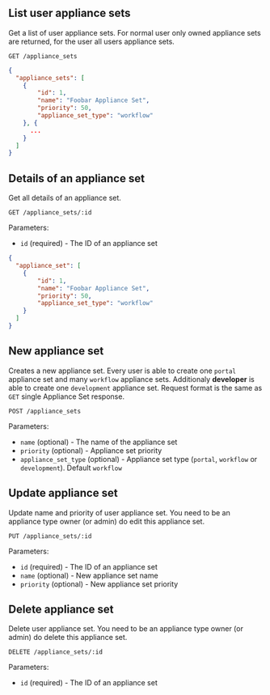 ## List user appliance sets

Get a list of user appliance sets. For normal user only owned appliance sets are returned, for the user all users appliance sets.

```
GET /appliance_sets
```

```json
{
  "appliance_sets": [
    {
        "id": 1,
        "name": "Foobar Appliance Set",
        "priority": 50,
        "appliance_set_type": "workflow"
    }, {
      ...
    }
  ]
}
```

## Details of an appliance set

Get all details of an appliance set.

```
GET /appliance_sets/:id
```

Parameters:

+ `id` (required) - The ID of an appliance set

```json
{
  "appliance_set": [
    {
        "id": 1,
        "name": "Foobar Appliance Set",
        "priority": 50,
        "appliance_set_type": "workflow"
    }
  ]
}
```

## New appliance set

Creates a new appliance set. Every user is able to create one `portal` appliance set and many `workflow` appliance sets. Additionaly **developer** is able to create one `development` appliance set. Request format is the same as `GET` single Appliance Set response.

```
POST /appliance_sets
```

Parameters:

+ `name` (optional) - The name of the appliance set
+ `priority` (optional) - Appliance set priority
+ `appliance_set_type` (optional) - Appliance set type (`portal`, `workflow` or `development`). Default `workflow`

## Update appliance set

Update name and priority of user appliance set. You need to be an appliance type owner (or admin) do edit this appliance set.

```
PUT /appliance_sets/:id
```

Parameters:

+ `id` (required) - The ID of an appliance set
+ `name` (optional) - New appliance set name
+ `priority` (optional) - New appliance set priority

## Delete appliance set

Delete user appliance set. You need to be an appliance type owner (or admin) do delete this appliance set.

```
DELETE /appliance_sets/:id
```

Parameters:

+ `id` (required) - The ID of an appliance set
